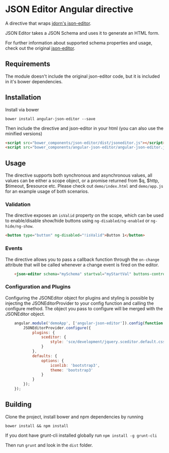 JSON Editor Angular directive
=============================

A directive that wraps [jdorn's json-editor](https://github.com/jdorn/json-editor).

JSON Editor takes a JSON Schema and uses it to generate an HTML form.

For further information about supported schema properties and usage, check out the original [json-editor](https://github.com/jdorn/json-editor).

Requirements
----------------

The module doesn't include the original json-editor code, but it is included in it's bower dependencies.

Installation
------------

Install via bower

    bower install angular-json-editor --save
    
Then include the directive and json-editor in your html (you can also use the minified versions)
    
```html
<script src="bower_components/json-editor/dist/jsoneditor.js"></script>
<script src="bower_components/angular-json-editor/angular-json-editor.js"></script>
```

Usage
-----

The directive supports both synchronous and asynchronous values, all values can be either a scope object, or a promise returned from $q, $http, $timeout, $resource etc.
Please check out `demo/index.html` and `demo/app.js` for an example usage of both scenarios.

### Validation
The directive exposes an `isValid` property on the scope, which can be used to enable/disable show/hide buttons using `ng-disabled/ng-enabled` or `ng-hide/ng-show`.
```html
<button type="button" ng-disabled="!isValid">Button 1</button>
```

### Events
The directive allows you to pass a callback function through the `on-change` attribute that will be called whenever a change event is fired on the editor.
```html
    <json-editor schema="mySchema" startval="myStartVal" buttons-controller="SyncButtonsController" on-change="onChange()">
```

### Configuration and Plugins
Configuring the JSONEditor object for plugins and styling is possible by injecting the JSONEditorProvider to your config function and calling the configure method.
The object you pass to configure will be merged with the JSONEditor object.

```javascript
    angular.module('demoApp', ['angular-json-editor']).config(function (JSONEditorProvider) {
        JSONEditorProvider.configure({
            plugins: {
                sceditor: {
                    style: 'sce/development/jquery.sceditor.default.css'
                }
            },
            defaults: {
                options: {
                    iconlib: 'bootstrap3',
                    theme: 'bootstrap3'
                }
            }
        }); 
    });

```

Building
---------

Clone the project, install bower and npm dependencies by running

    bower install && npm install

If you dont have grunt-cli installed globally run `npm install -g grunt-cli`

Then run `grunt` and look in the `dist` folder.
